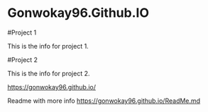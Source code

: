 # Gonwokay96.Github.IO

#Project 1 

This is the info for project 1.

#Project 2

This is the info for project 2.

https://gonwokay96.github.io/

Readme with more info https://gonwokay96.github.io/ReadMe.md
